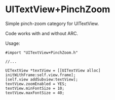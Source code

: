 UITextView+PinchZoom
====================

Simple pinch-zoom category for UITextView.

Code works with and without ARC.

Usage:

    #import "UITextView+PinchZoom.h"

    //...

    UITextView *textView = [[UITextView alloc] initWithFrame:self.view.frame];
    [self.view addSubview:textView];
    textView.zoomEnabled = YES;
    textView.minFontSize = 10;
    textView.maxFontSize = 40;
